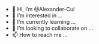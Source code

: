 - 👋 Hi, I’m @Alexander-Cui
- 👀 I’m interested in ...
- 🌱 I’m currently learning ...
- 💞️ I’m looking to collaborate on ...
- 📫 How to reach me ...

<!---
Alexander-Cui/Alexander-Cui is a ✨ special ✨ repository because its `README.md` (this file) appears on your GitHub profile.
You can click the Preview link to take a look at your changes.
--->
